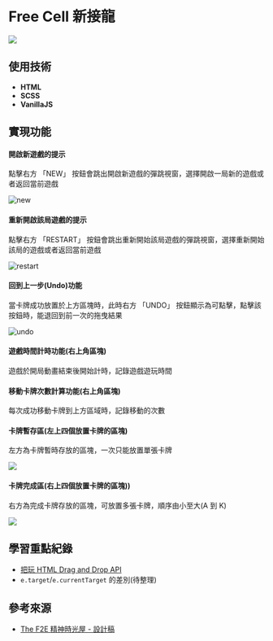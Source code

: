 # Free Cell 新接龍

![](https://i.imgur.com/ei6wvxQ.gif)

## 使用技術

- **HTML**
- **SCSS**
- **VanillaJS**

## 實現功能

#### 開啟新遊戲的提示

點擊右方 「NEW」 按鈕會跳出開啟新遊戲的彈跳視窗，選擇開啟一局新的遊戲或者返回當前遊戲

![new](https://i.imgur.com/zTLaRRk.gif)

#### 重新開啟該局遊戲的提示

點擊右方 「RESTART」 按鈕會跳出重新開始該局遊戲的彈跳視窗，選擇重新開始該局的遊戲或者返回當前遊戲

![restart](https://i.imgur.com/wKeO567.gif)

#### 回到上一步(Undo)功能

當卡牌成功放置於上方區塊時，此時右方 「UNDO」 按鈕顯示為可點擊，點擊該按鈕時，能退回到前一次的拖曳結果

![undo](https://i.imgur.com/UpfGR4I.gif)

#### 遊戲時間計時功能(右上角區塊)

遊戲於開局動畫結束後開始計時，記錄遊戲遊玩時間

#### 移動卡牌次數計算功能(右上角區塊)

每次成功移動卡牌到上方區域時，記錄移動的次數

#### 卡牌暫存區(左上四個放置卡牌的區塊)

左方為卡牌暫時存放的區塊，一次只能放置單張卡牌

![](https://i.imgur.com/uxY5Evf.gif)

#### 卡牌完成區(右上四個放置卡牌的區塊))

右方為完成卡牌存放的區塊，可放置多張卡牌，順序由小至大(A 到 K)

![](https://i.imgur.com/ei6wvxQ.gif)

## 學習重點紀錄

- [把玩 HTML Drag and Drop API](https://penghuachen.github.io/2021/01/31/%E6%8A%8A%E7%8E%A9-HTML-Drag-and-Drop-API/)
- `e.target`/`e.currentTarget` 的差別(待整理)

## 參考來源

- [The F2E 精神時光屋 - 設計稿](https://challenge.thef2e.com/user/1461?schedule=2812#works-2812)